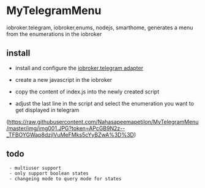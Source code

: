 # MyTelegramMenu
iobroker.telegram, iobroker,enums, nodejs, smarthome, generates a menu from the enumerations in the iobroker

## install
 - install and configure the [iobroker.telegram adapter](https://github.com/ioBroker/ioBroker.telegram)
 
 - create a new javascript in the iobroker
 - copy the content of index.js into the newly created script
 - adjust the last line in the script and select the enumeration you want to get displayed in telegram
 
 
(https://raw.githubusercontent.com/Nahasapeemapetilon/MyTelegramMenu/master/img/img001.JPG?token=APcGB9N2z--_TFBOYGWap8dzjlVuMeFMks5cYyBZwA%3D%3D)
      
 
 
## todo 
```
 - multiuser support
 - only support boolean states
 - changeing mode to query mode for states
```
